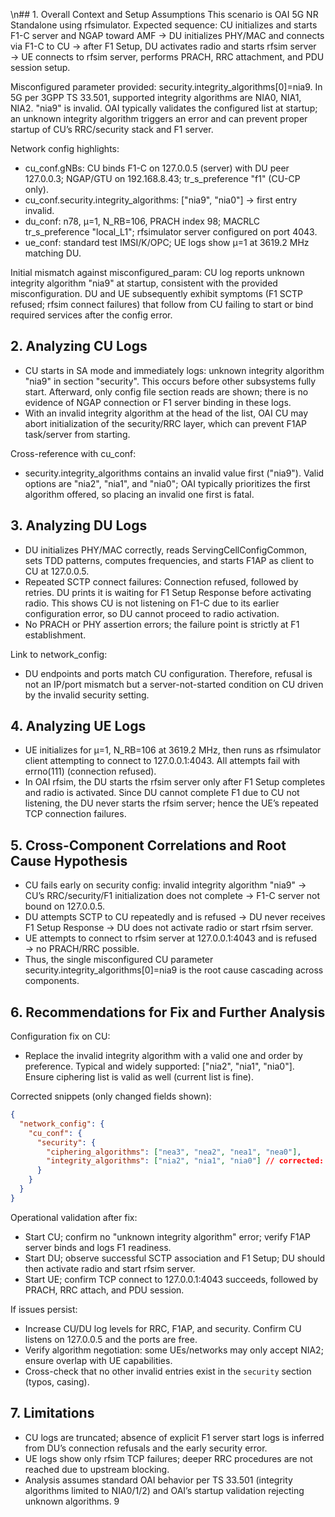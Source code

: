 \n## 1. Overall Context and Setup Assumptions
This scenario is OAI 5G NR Standalone using rfsimulator. Expected sequence: CU initializes and starts F1-C server and NGAP toward AMF → DU initializes PHY/MAC and connects via F1-C to CU → after F1 Setup, DU activates radio and starts rfsim server → UE connects to rfsim server, performs PRACH, RRC attachment, and PDU session setup.

Misconfigured parameter provided: security.integrity_algorithms[0]=nia9. In 5G per 3GPP TS 33.501, supported integrity algorithms are NIA0, NIA1, NIA2. "nia9" is invalid. OAI typically validates the configured list at startup; an unknown integrity algorithm triggers an error and can prevent proper startup of CU’s RRC/security stack and F1 server.

Network config highlights:
- cu_conf.gNBs: CU binds F1-C on 127.0.0.5 (server) with DU peer 127.0.0.3; NGAP/GTU on 192.168.8.43; tr_s_preference "f1" (CU-CP only).
- cu_conf.security.integrity_algorithms: ["nia9", "nia0"] → first entry invalid.
- du_conf: n78, µ=1, N_RB=106, PRACH index 98; MACRLC tr_s_preference "local_L1"; rfsimulator server configured on port 4043.
- ue_conf: standard test IMSI/K/OPC; UE logs show µ=1 at 3619.2 MHz matching DU.

Initial mismatch against misconfigured_param: CU log reports unknown integrity algorithm "nia9" at startup, consistent with the provided misconfiguration. DU and UE subsequently exhibit symptoms (F1 SCTP refused; rfsim connect failures) that follow from CU failing to start or bind required services after the config error.

## 2. Analyzing CU Logs
- CU starts in SA mode and immediately logs: unknown integrity algorithm "nia9" in section "security". This occurs before other subsystems fully start. Afterward, only config file section reads are shown; there is no evidence of NGAP connection or F1 server binding in these logs.
- With an invalid integrity algorithm at the head of the list, OAI CU may abort initialization of the security/RRC layer, which can prevent F1AP task/server from starting.

Cross-reference with cu_conf:
- security.integrity_algorithms contains an invalid value first ("nia9"). Valid options are "nia2", "nia1", and "nia0"; OAI typically prioritizes the first algorithm offered, so placing an invalid one first is fatal.

## 3. Analyzing DU Logs
- DU initializes PHY/MAC correctly, reads ServingCellConfigCommon, sets TDD patterns, computes frequencies, and starts F1AP as client to CU at 127.0.0.5.
- Repeated SCTP connect failures: Connection refused, followed by retries. DU prints it is waiting for F1 Setup Response before activating radio. This shows CU is not listening on F1-C due to its earlier configuration error, so DU cannot proceed to radio activation.
- No PRACH or PHY assertion errors; the failure point is strictly at F1 establishment.

Link to network_config:
- DU endpoints and ports match CU configuration. Therefore, refusal is not an IP/port mismatch but a server-not-started condition on CU driven by the invalid security setting.

## 4. Analyzing UE Logs
- UE initializes for µ=1, N_RB=106 at 3619.2 MHz, then runs as rfsimulator client attempting to connect to 127.0.0.1:4043. All attempts fail with errno(111) (connection refused).
- In OAI rfsim, the DU starts the rfsim server only after F1 Setup completes and radio is activated. Since DU cannot complete F1 due to CU not listening, the DU never starts the rfsim server; hence the UE’s repeated TCP connection failures.

## 5. Cross-Component Correlations and Root Cause Hypothesis
- CU fails early on security config: invalid integrity algorithm "nia9" → CU’s RRC/security/F1 initialization does not complete → F1-C server not bound on 127.0.0.5.
- DU attempts SCTP to CU repeatedly and is refused → DU never receives F1 Setup Response → DU does not activate radio or start rfsim server.
- UE attempts to connect to rfsim server at 127.0.0.1:4043 and is refused → no PRACH/RRC possible.
- Thus, the single misconfigured CU parameter security.integrity_algorithms[0]=nia9 is the root cause cascading across components.

## 6. Recommendations for Fix and Further Analysis
Configuration fix on CU:
- Replace the invalid integrity algorithm with a valid one and order by preference. Typical and widely supported: ["nia2", "nia1", "nia0"]. Ensure ciphering list is valid as well (current list is fine).

Corrected snippets (only changed fields shown):

```json
{
  "network_config": {
    "cu_conf": {
      "security": {
        "ciphering_algorithms": ["nea3", "nea2", "nea1", "nea0"],
        "integrity_algorithms": ["nia2", "nia1", "nia0"] // corrected: removed invalid "nia9"
      }
    }
  }
}
```

Operational validation after fix:
- Start CU; confirm no "unknown integrity algorithm" error; verify F1AP server binds and logs F1 readiness.
- Start DU; observe successful SCTP association and F1 Setup; DU should then activate radio and start rfsim server.
- Start UE; confirm TCP connect to 127.0.0.1:4043 succeeds, followed by PRACH, RRC attach, and PDU session.

If issues persist:
- Increase CU/DU log levels for RRC, F1AP, and security. Confirm CU listens on 127.0.0.5 and the ports are free.
- Verify algorithm negotiation: some UEs/networks may only accept NIA2; ensure overlap with UE capabilities.
- Cross-check that no other invalid entries exist in the `security` section (typos, casing).

## 7. Limitations
- CU logs are truncated; absence of explicit F1 server start logs is inferred from DU’s connection refusals and the early security error.
- UE logs show only rfsim TCP failures; deeper RRC procedures are not reached due to upstream blocking.
- Analysis assumes standard OAI behavior per TS 33.501 (integrity algorithms limited to NIA0/1/2) and OAI’s startup validation rejecting unknown algorithms.
9